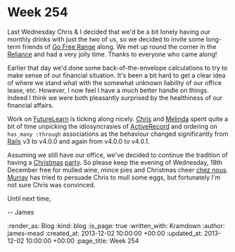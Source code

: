 Week 254
========

Last Wednesday Chris & I decided that we'd be a bit lonely having our monthly drinks with just the two of us, so we decided to invite some long-term friends of [Go Free Range](/) along. We met up round the corner in the [Reliance](http://www.thereliancepub.co.uk/) and had a very jolly time. Thanks to everyone who came along!

Earlier that day we'd done some back-of-the-envelope calculations to try to make sense of our financial situation. It's been a bit hard to get a clear idea of where we stand what with the somewhat unknown liability of our office lease, etc. However, I now feel I have a much better handle on things. Indeed I think we were both pleasantly surprised by the healthiness of our financial affairs.

Work on [FutureLearn](http://futurelearn.com/) is ticking along nicely. [Chris](/chris-roos) and [Melinda](https://twitter.com/mseckington) spent quite a bit of time unpicking the idiosyncrasies of [ActiveRecord](http://api.rubyonrails.org/classes/ActiveRecord/Base.html) and ordering on `has_many :through` associations as the behaviour changed significantly from [Rails](http://rubyonrails.org/) v3 to v4.0.0 and again from v4.0.0 to v4.0.1.

Assuming we still have our office, we've decided to continue the tradition of having a [Christmas](http://lanyrd.com/2011/go-free-ranges-office-warmpocalypse/) [party](http://lanyrd.com/2012/go-free-range-christmas-mullfest/). So please keep the evening of Wednesday, 18th December free for mulled wine, mince pies and Christmas cheer [chez nous](http://lanyrd.com/venues/london/vkwy/). [Murray](https://twitter.com/hlame) has tried to persuade Chris to mull some eggs, but fortunately I'm not sure Chris was convinced.

Until next time,

-- James

:render_as: Blog
:kind: blog
:is_page: true
:written_with: Kramdown
:author: james-mead
:created_at: 2013-12-02 10:00:00 +00:00
:updated_at: 2013-12-02 10:00:00 +00:00
:page_title: Week 254
